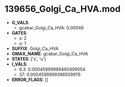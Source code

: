 # 139656_Golgi_Ca_HVA.mod

- **G_VALS**:
  - gcabar_Golgi_Ca_HVA: 0.00046
- **GATES**:
  - s: 2
  - u: 1
- **SUFFIX**: Golgi_Ca_HVA
- **GMAX_NAME**: gcabar_Golgi_Ca_HVA
- **STATES**: ['s', 'u']
- **I_VALS**:
  - 6.3: 0.00045999999460499054
  - 37: 0.0004599999386509976
- **ERROR_FLAGS**: []
